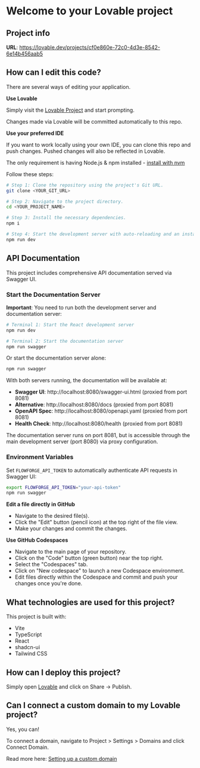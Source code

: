 # Welcome to your Lovable project

## Project info

**URL**: https://lovable.dev/projects/cf0e860e-72c0-4d3e-8542-6e14b456aab5

## How can I edit this code?

There are several ways of editing your application.

**Use Lovable**

Simply visit the [Lovable Project](https://lovable.dev/projects/cf0e860e-72c0-4d3e-8542-6e14b456aab5) and start prompting.

Changes made via Lovable will be committed automatically to this repo.

**Use your preferred IDE**

If you want to work locally using your own IDE, you can clone this repo and push changes. Pushed changes will also be reflected in Lovable.

The only requirement is having Node.js & npm installed - [install with nvm](https://github.com/nvm-sh/nvm#installing-and-updating)

Follow these steps:

```sh
# Step 1: Clone the repository using the project's Git URL.
git clone <YOUR_GIT_URL>

# Step 2: Navigate to the project directory.
cd <YOUR_PROJECT_NAME>

# Step 3: Install the necessary dependencies.
npm i

# Step 4: Start the development server with auto-reloading and an instant preview.
npm run dev
```

## API Documentation

This project includes comprehensive API documentation served via Swagger UI.

### Start the Documentation Server

**Important**: You need to run both the development server and documentation server:

```sh
# Terminal 1: Start the React development server
npm run dev

# Terminal 2: Start the documentation server
npm run swagger
```

Or start the documentation server alone:

```sh
npm run swagger
```

With both servers running, the documentation will be available at:
- **Swagger UI**: http://localhost:8080/swagger-ui.html (proxied from port 8081)
- **Alternative**: http://localhost:8080/docs (proxied from port 8081)
- **OpenAPI Spec**: http://localhost:8080/openapi.yaml (proxied from port 8081)
- **Health Check**: http://localhost:8080/health (proxied from port 8081)

The documentation server runs on port 8081, but is accessible through the main development server (port 8080) via proxy configuration.

### Environment Variables

Set `FLOWFORGE_API_TOKEN` to automatically authenticate API requests in Swagger UI:

```sh
export FLOWFORGE_API_TOKEN="your-api-token"
npm run swagger
```

**Edit a file directly in GitHub**

- Navigate to the desired file(s).
- Click the "Edit" button (pencil icon) at the top right of the file view.
- Make your changes and commit the changes.

**Use GitHub Codespaces**

- Navigate to the main page of your repository.
- Click on the "Code" button (green button) near the top right.
- Select the "Codespaces" tab.
- Click on "New codespace" to launch a new Codespace environment.
- Edit files directly within the Codespace and commit and push your changes once you're done.

## What technologies are used for this project?

This project is built with:

- Vite
- TypeScript
- React
- shadcn-ui
- Tailwind CSS

## How can I deploy this project?

Simply open [Lovable](https://lovable.dev/projects/cf0e860e-72c0-4d3e-8542-6e14b456aab5) and click on Share -> Publish.

## Can I connect a custom domain to my Lovable project?

Yes, you can!

To connect a domain, navigate to Project > Settings > Domains and click Connect Domain.

Read more here: [Setting up a custom domain](https://docs.lovable.dev/tips-tricks/custom-domain#step-by-step-guide)
